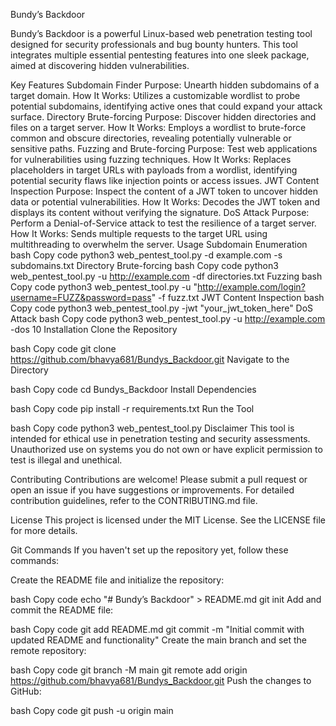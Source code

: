 Bundy’s Backdoor


Bundy’s Backdoor is a powerful Linux-based web penetration testing tool designed for security professionals and bug bounty hunters. This tool integrates multiple essential pentesting features into one sleek package, aimed at discovering hidden vulnerabilities.

Key Features
Subdomain Finder
Purpose: Unearth hidden subdomains of a target domain.
How It Works: Utilizes a customizable wordlist to probe potential subdomains, identifying active ones that could expand your attack surface.
Directory Brute-forcing
Purpose: Discover hidden directories and files on a target server.
How It Works: Employs a wordlist to brute-force common and obscure directories, revealing potentially vulnerable or sensitive paths.
Fuzzing and Brute-forcing
Purpose: Test web applications for vulnerabilities using fuzzing techniques.
How It Works: Replaces placeholders in target URLs with payloads from a wordlist, identifying potential security flaws like injection points or access issues.
JWT Content Inspection
Purpose: Inspect the content of a JWT token to uncover hidden data or potential vulnerabilities.
How It Works: Decodes the JWT token and displays its content without verifying the signature.
DoS Attack
Purpose: Perform a Denial-of-Service attack to test the resilience of a target server.
How It Works: Sends multiple requests to the target URL using multithreading to overwhelm the server.
Usage
Subdomain Enumeration
bash
Copy code
python3 web_pentest_tool.py -d example.com -s subdomains.txt
Directory Brute-forcing
bash
Copy code
python3 web_pentest_tool.py -u http://example.com -df directories.txt
Fuzzing
bash
Copy code
python3 web_pentest_tool.py -u "http://example.com/login?username=FUZZ&password=pass" -f fuzz.txt
JWT Content Inspection
bash
Copy code
python3 web_pentest_tool.py -jwt "your_jwt_token_here"
DoS Attack
bash
Copy code
python3 web_pentest_tool.py -u http://example.com -dos 10
Installation
Clone the Repository

bash
Copy code
git clone https://github.com/bhavya681/Bundys_Backdoor.git
Navigate to the Directory

bash
Copy code
cd Bundys_Backdoor
Install Dependencies

bash
Copy code
pip install -r requirements.txt
Run the Tool

bash
Copy code
python3 web_pentest_tool.py
Disclaimer
This tool is intended for ethical use in penetration testing and security assessments. Unauthorized use on systems you do not own or have explicit permission to test is illegal and unethical.

Contributing
Contributions are welcome! Please submit a pull request or open an issue if you have suggestions or improvements. For detailed contribution guidelines, refer to the CONTRIBUTING.md file.

License
This project is licensed under the MIT License. See the LICENSE file for more details.

Git Commands
If you haven't set up the repository yet, follow these commands:

Create the README file and initialize the repository:

bash
Copy code
echo "# Bundy’s Backdoor" > README.md
git init
Add and commit the README file:

bash
Copy code
git add README.md
git commit -m "Initial commit with updated README and functionality"
Create the main branch and set the remote repository:

bash
Copy code
git branch -M main
git remote add origin https://github.com/bhavya681/Bundys_Backdoor.git
Push the changes to GitHub:

bash
Copy code
git push -u origin main
